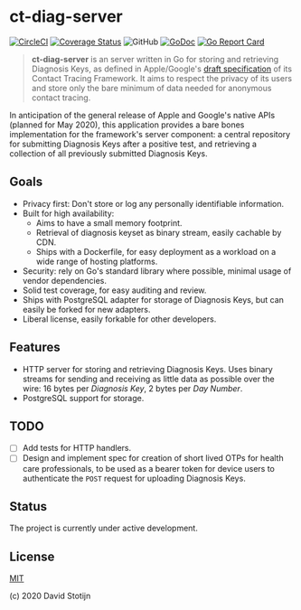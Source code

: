 # ct-diag-server

[![CircleCI](https://circleci.com/gh/dstotijn/ct-diag-server.svg?style=shield)](https://circleci.com/gh/dstotijn/ct-diag-server)
[![Coverage Status](https://coveralls.io/repos/github/dstotijn/ct-diag-server/badge.svg?branch=master)](https://coveralls.io/github/dstotijn/ct-diag-server?branch=master)
![GitHub](https://img.shields.io/github/license/dstotijn/ct-diag-server)
[![GoDoc](https://godoc.org/github.com/dstotijn/ct-diag-server?status.svg)](https://godoc.org/github.com/dstotijn/ct-diag-server)
[![Go Report Card](https://goreportcard.com/badge/github.com/dstotijn/ct-diag-server)](https://goreportcard.com/report/github.com/dstotijn/ct-diag-server)

> **ct-diag-server** is an server written in Go for storing and retrieving
> Diagnosis Keys, as defined in Apple/Google's [draft specification](https://www.apple.com/covid19/contacttracing/)
> of its Contact Tracing Framework. It aims to respect the privacy of its users
> and store only the bare minimum of data needed for anonymous contact tracing.

In anticipation of the general release of Apple and Google's native APIs (planned
for May 2020), this application provides a bare bones implementation for the
framework's server component: a central repository for submitting Diagnosis Keys
after a positive test, and retrieving a collection of all previously submitted
Diagnosis Keys.

## Goals

- Privacy first: Don't store or log any personally identifiable information.
- Built for high availability:
  - Aims to have a small memory footprint.
  - Retrieval of diagnosis keyset as binary stream, easily cachable by CDN.
  - Ships with a Dockerfile, for easy deployment as a workload on a wide range
    of hosting platforms.
- Security: rely on Go's standard library where possible, minimal usage of vendor
  dependencies.
- Solid test coverage, for easy auditing and review.
- Ships with PostgreSQL adapter for storage of Diagnosis Keys, but can easily be
  forked for new adapters.
- Liberal license, easily forkable for other developers.

## Features

- HTTP server for storing and retrieving Diagnosis Keys. Uses
  binary streams for sending and receiving as little data as possible over the
  wire: 16 bytes per _Diagnosis Key_, 2 bytes per _Day Number_.
- PostgreSQL support for storage.

## TODO

- [ ] Add tests for HTTP handlers.
- [ ] Design and implement spec for creation of short lived OTPs for health care
      professionals, to be used as a bearer token for device users to authenticate
      the `POST` request for uploading Diagnosis Keys.

## Status

The project is currently under active development.

## License

[MIT](LICENSE)

(c) 2020 David Stotijn
